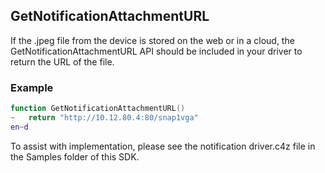 
## GetNotificationAttachmentURL

If the .jpeg file from the device is stored on the web or in a cloud, the GetNotificationAttachmentURL API should be included in your driver to return the URL of the file.


### Example

```lua
function GetNotificationAttachmentURL()
~	return "http://10.12.80.4:80/snap1vga"
en~d
```


To assist with implementation, please see the notification driver.c4z file in the Samples folder of this SDK.
